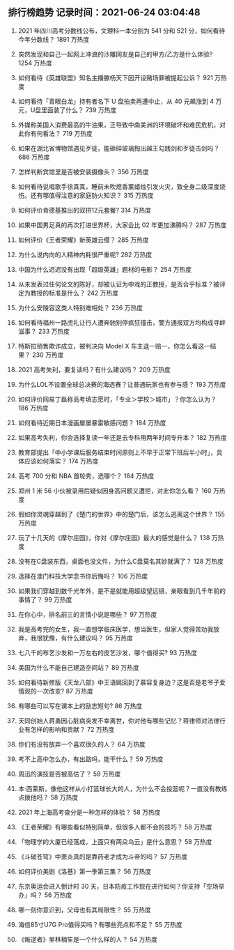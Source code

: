 
## 排行榜趋势 记录时间：2021-06-24 03:04:48
  
  1. 2021 年四川高考分数线公布，文理科一本分别为 541 分和 521 分，如何看待今年分数线？ 1891 万热度
    
  2. 突然发现和自己一起网上冲浪的沙雕网友是自己的甲方/乙方是什么体验? 1254 万热度
    
  3. 如何看待《英雄联盟》知名主播滕杨天下因开设赌场罪被提起公诉？ 921 万热度
    
  4. 如何看待「青眼白龙」持有者名下 U 盘拍卖再遭中止，从 40 元飙涨到 4 万元，U盘里面装了什么？ 739 万热度
    
  5. 外媒称美国人消费最高的牛油果，正导致中南美洲的环境破坏和难民危机，对此你有何看法？ 719 万热度
    
  6. 如果在湖北省博物馆遇见歹徒，能砸碎玻璃掏出越王勾践剑和歹徒击剑吗？ 686 万热度
    
  7. 怎样判断宾馆里是否被安装摄像头？ 356 万热度
    
  8. 如何看待说唱歌手徐真真，睡前未吹熄香薰蜡烛引发火灾，致全身二级深度烧伤。还有哪值得注意的家庭防火知识？ 315 万热度
    
  9. 如何评价肯德基推出的双拼12元套餐? 314 万热度
    
  10. 如果中国男足真的再次打进世界杯，大家会比 02 年更加沸腾吗？ 287 万热度
    
  11. 如何评价《王者荣耀》新英雄云缨？ 285 万热度
    
  12. 为什么说内向的人精神内耗很严重呢? 282 万热度
    
  13. 中国为什么迟迟没有出现「超级英雄」题材的电影？ 254 万热度
    
  14. 从未发表过任何论文的陈好，却被认证为中戏的正教授，是否合乎标准？被评定为教授的标准是什么？ 242 万热度
    
  15. 为什么安陵容这类人特别难相处？ 236 万热度
    
  16. 如何看待福州一路虎礼让行人遭奔驰别停疯狂撞击，警方通报双方均构成寻衅滋事？ 233 万热度
    
  17. 特斯拉销售欺诈成立，被判决向 Model X 车主退一赔一，你怎么看这一结果？ 230 万热度
    
  18. 2021 高考失利，要复读吗？有什么建议吗？ 209 万热度
    
  19. 为什么LOL不设置全球总决赛的海选赛？让普通玩家也有参与感？ 193 万热度
    
  20. 如何评价网易丁磊称高考填志愿时，「专业＞学校＞城市」？你怎么认为？ 186 万热度
    
  21. 如何看待近期日本漫画屡屡暴雷敏感问题？ 184 万热度
    
  22. 如果高考失利，你会选择复读一年还是去专科用两年时间专升本？ 182 万热度
    
  23. 教育部提出「中小学课后服务结束时间原则上不早于正常下班后半小时」，具体应该如何落实？ 174 万热度
    
  24. 高考 700 分和 NBA 首轮秀，选哪个？ 164 万热度
    
  25. 郑州 1 米 56 小伙被录用后疑似因身高问题又遭拒，对此你怎么看？ 160 万热度
    
  26. 假如你灵魂穿越到了《楚门的世界》中的楚门后，该怎么逃离这个世界？ 155 万热度
    
  27. 玩了十几天的《摩尔庄园》，你对《摩尔庄园》最大的感觉是什么？ 138 万热度
    
  28. 没有在C盘装东西，桌面也没文件，为什么C盘莫名其妙就满了？ 128 万热度
    
  29. 选择在澳门科技大学念书你后悔吗？ 106 万热度
    
  30. 如果我们穿越到数千光年外，是不是就能用超级望远镜，亲眼看到几千年前的事情了？ 99 万热度
    
  31. 在你心中，排名前三的言情小说是哪些？ 97 万热度
    
  32. 我是高考完的女生，我一直想学临床医学，想当医生，但家人觉得苦劝我放弃，我很犹豫，有什么建议吗？ 95 万热度
    
  33. 七八千的布艺沙发和一万左右的皮艺沙发，哪个值得买? 93 万热度
    
  34. 美国为什么不能自己建造空间站？ 89 万热度
    
  35. 如何看待新修版《天龙八部》中王语嫣回到了慕容复身边？这是否是老爷子爱情观的一次改变? 87 万热度
    
  36. 有哪些可以写在课本上的励志短句? 86 万热度
    
  37. 天同创始人蒋勇因心脏病突发不幸离世，你对他有哪些记忆？蒋律师对法律行业有怎样的影响和贡献？ 72 万热度
    
  38. 你们有没有放弃一个喜欢很久的人？ 64 万热度
    
  39. 考不上高中怎么办，有出路吗，能干什么？ 59 万热度
    
  40. 周迅的演技是否被高估了？ 59 万热度
    
  41. 本·西蒙斯，像他这样从小打篮球长大的人，为什么不会投篮呢？一直没有教练点拨他吗？ 58 万热度
    
  42. 2021 年上海高考查分是一种怎样的体验？ 58 万热度
    
  43. 《王者荣耀》有哪些看似特别简单，但很多人都不会的技巧？ 58 万热度
    
  44. 「物理学的大厦已经落成，上面只有两朵乌云」是什么意思？ 58 万热度
    
  45. 《斗破苍穹》中萧炎真的是靠药老才成为斗帝的吗？ 57 万热度
    
  46. 如何评价美剧《洛基》第一季第三集？ 56 万热度
    
  47. 东京奥运会进入倒计时 30 天，日本防疫工作现在进行如何？你支持「空场举办」吗？ 56 万热度
    
  48. 哪一刻你意识到，父母也有其局限性？ 55 万热度
    
  49. 海信85寸U7G Pro值得买吗？有哪些亮点和不足？ 55 万热度
    
  50. 《叛逆者》里林楠笙是一个什么样的人？ 54 万热度
    